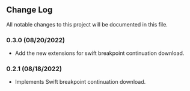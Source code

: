 ## Change Log

All notable changes to this project will be documented in this file.

### 0.3.0 (08/20/2022)

- Add the new extensions for swift breakpoint continuation download.

### 0.2.1 (08/18/2022)

- Implements Swift breakpoint continuation download.
